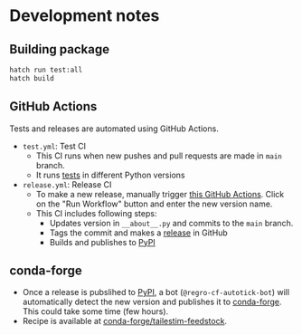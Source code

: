 # Development notes

## Building package
```sh
hatch run test:all
hatch build
```

## GitHub Actions
Tests and releases are automated using GitHub Actions.
- `test.yml`: Test CI
   - This CI runs when new pushes and pull requests are made in `main` branch.
   - It runs [tests](https://github.com/mu373/tailestim/tree/main/tests) in different Python versions
- `release.yml`: Release CI
   - To make a new release, manually trigger [this GitHub Actions](https://github.com/mu373/tailestim/actions/workflows/release.yml). Click on the "Run Workflow" button and enter the new version name.
   - This CI includes following steps:
      - Updates version in `__about__.py` and commits to the `main` branch.
      - Tags the commit and makes a [release](https://github.com/mu373/tailestim/releases) in GitHub
      - Builds and publishes to [PyPI](https://pypi.org/project/powerlaw/)

## conda-forge
- Once a release is pubslihed to [PyPI](https://pypi.org/project/tailestim/), a bot (`@regro-cf-autotick-bot`) will automatically detect the new version and publishes it to [conda-forge](https://anaconda.org/conda-forge/tailestim). This could take some time (few hours).
- Recipe is available at [conda-forge/tailestim-feedstock](https://github.com/conda-forge/tailestim-feedstock). 
